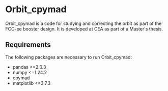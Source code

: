 # Orbit_cpymad

Orbit_cpymad is a code for studying and correcting the orbit as part of the FCC-ee booster design. It is developed at CEA as part of a Master's thesis.

## Requirements

The following packages are necessary to run Orbit_cpymad:
- pandas <=2.0.3
- numpy <=1.24.2
- cpymad 
- matplotlib <=3.7.3


